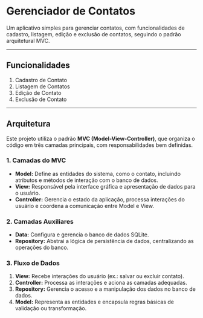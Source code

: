 # Gerenciador de Contatos

Um aplicativo simples para gerenciar contatos, com funcionalidades de cadastro, listagem, edição e exclusão de contatos, seguindo o padrão arquitetural MVC.

---

## Funcionalidades
1. Cadastro de Contato
2. Listagem de Contatos
3. Edição de Contato
4. Exclusão de Contato

---

## Arquitetura

Este projeto utiliza o padrão **MVC (Model-View-Controller)**, que organiza o código em três camadas principais, com responsabilidades bem definidas.

### 1. Camadas do MVC
- **Model:** Define as entidades do sistema, como o contato, incluindo atributos e métodos de interação com o banco de dados.
- **View:** Responsável pela interface gráfica e apresentação de dados para o usuário.
- **Controller:** Gerencia o estado da aplicação, processa interações do usuário e coordena a comunicação entre Model e View.

### 2. Camadas Auxiliares
- **Data:** Configura e gerencia o banco de dados SQLite.
- **Repository:** Abstrai a lógica de persistência de dados, centralizando as operações do banco.

### 3. Fluxo de Dados
1. **View:** Recebe interações do usuário (ex.: salvar ou excluir contato).
2. **Controller:** Processa as interações e aciona as camadas adequadas.
3. **Repository:** Gerencia o acesso e a manipulação dos dados no banco de dados.
4. **Model:** Representa as entidades e encapsula regras básicas de validação ou transformação.


